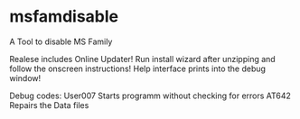# msfamdisable
A Tool to disable MS Family

Realese includes Online Updater!
Run install wizard after unzipping and follow the onscreen instructions!
Help interface prints into the debug window!

Debug codes:
User007        Starts programm without checking for errors
AT642          Repairs the Data files

